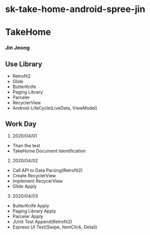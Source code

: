 # sk-take-home-android-spree-jin

# TakeHome 
### Jin Jeong

## Use Library
* Retrofit2
* Glide
* ButterKnife
* Paging Library
* Parceler
* RecyclerView
* Android-LifeCycle(LiveData, ViewModel)
 
## Work Day

1. 2020/04/01
  * Than the test
  * TakeHome Document Identification 
 
2. 2020/04/02
  * Call API to Data Parsing(Retrofit2)
  * Create RecyclerView
  * Implement RecycerView
  * Glide Apply

3. 2020/04/03
  * ButterKnife Apply
  * Paging Library Apply
  * Parceler Apply
  * JUnit Test Append(Retrofit2)
  * Espreso UI Test(Swipe, ItemClick, Detail)
